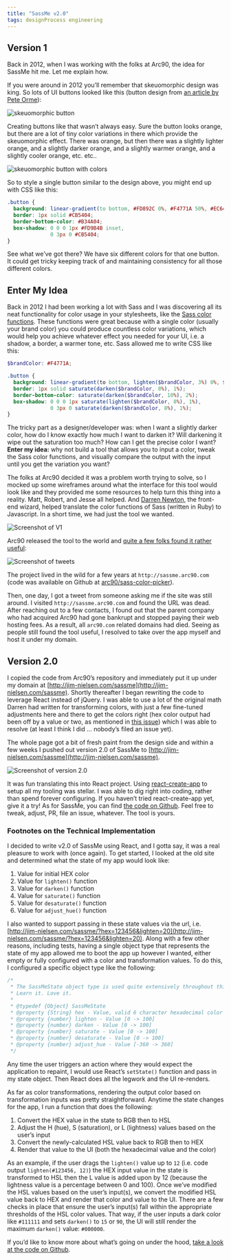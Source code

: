 ```yaml
---
title: "SassMe v2.0"
tags: designProcess engineering
---
```


## Version 1

Back in 2012, when I was working with the folks at Arc90, the idea for SassMe hit me. Let me explain how.

If you were around in 2012 you’ll remember that skeuomorphic design was king. So lots of UI buttons looked like this (button design from [an article by Pete Orme](https://webdesign.tutsplus.com/articles/principles-for-successful-button-design--webdesign-6094)):

![skeuomorphic button](https://cdn.jim-nielsen.com/blog/2016/sassme-v2-skeuomorphic-button.png "Example button aesthetic circa 2012")

Creating buttons like that wasn’t always easy. Sure the button looks orange, but there are a lot of tiny color variations in there which provide the skeuomorphic effect. There was orange, but then there was a slightly lighter orange, and a slightly darker orange, and a slightly warmer orange, and a slightly cooler orange, etc. etc..

![skeuomorphic button with colors](https://cdn.jim-nielsen.com/blog/2016/sassme-v2-skeuomorphic-button-colors.png "A single button skeuomorphic contained countless colors")

So to style a single button similar to the design above, you might end up with CSS like this:

```css
.button {
  background: linear-gradient(to bottom, #FD892C 0%, #F4771A 50%, #EC6409 100%);
  border: 1px solid #CB5404;
  border-bottom-color: #B34A04;
  box-shadow: 0 0 0 1px #FD9B4B inset,
              0 3px 0 #CB5404;
}
```

See what we’ve got there? We have six different colors for that one button. It could get tricky keeping track of and maintaining consistency for all those different colors.

## Enter My Idea

Back in 2012 I had been working a lot with Sass and I was discovering all its neat functionality for color usage in your stylesheets, like the [Sass color functions](http://sass-lang.com/documentation/Sass/Script/Functions.html). These functions were great because with a single color (usually your brand color) you could produce countless color variations, which would help you achieve whatever effect you needed for your UI, i.e. a shadow, a border, a warmer tone, etc. Sass allowed me to write CSS like this:

```scss
$brandColor: #F4771A;

.button {
  background: linear-gradient(to bottom, lighten($brandColor, 3%) 0%, $brandColor 50%, darken($brandColor, 3%) 100%);
  border: 1px solid saturate(darken($brandColor, 8%), 1%);
  border-bottom-color: saturate(darken($brandColor, 10%), 2%);
  box-shadow: 0 0 0 1px saturate(lighten($brandColor, 8%), 1%),
              0 3px 0 saturate(darken($brandColor, 8%), 1%);
}
```

The tricky part as a designer/developer was: when I want a slightly darker color, how do I know exactly how much I want to darken it? Will darkening it wipe out the saturation too much? How can I get the precise color I want? **Enter my idea:** why not build a tool that allows you to input a color, tweak the Sass color functions, and visually compare the output with the input until you get the variation you want?

The folks at Arc90 decided it was a problem worth trying to solve, so I mocked up some wireframes around what the interface for this tool would look like and they provided me some resources to help turn this thing into a reality. Matt, Robert, and Jesse all helped. And [Darren Newton](https://twitter.com/d_run), the front-end wizard, helped translate the color functions of Sass (written in Ruby) to Javascript. In a short time, we had just the tool we wanted.

![Screenshot of V1](https://cdn.jim-nielsen.com/blog/2016/sassme-v2-screenshot-of-v1.png "Version 1.0 of SassMe")

Arc90 released the tool to the world and [quite a few folks found it rather useful](https://twitter.com/search?f=tweets&vertical=default&q=sassme.arc90.com):

![Screenshot of tweets](https://cdn.jim-nielsen.com/blog/2016/sassme-v2-screenshot-of-tweets.png)

The project lived in the wild for a few years at `http://sassme.arc90.com` (code was available on Github at [arc90/sass-color-picker](https://github.com/arc90/sass-color-picker)).

Then, one day, I got a tweet from someone asking me if the site was still around. I visited `http://sassme.arc90.com` and found the URL was dead. After reaching out to a few contacts, I found out that the parent company who had acquired Arc90 had gone bankrupt and stopped paying their web hosting fees. As a result, all `arc90.com` related domains had died. Seeing as people still found the tool useful, I resolved to take over the app myself and host it under my domain.

## Version 2.0

I copied the code from Arc90’s repository and immediately put it up under my domain at [http://jim-nielsen.com/sassme](http://jim-nielsen.com/sassme). Shortly thereafter I began rewriting the code to leverage React instead of jQuery. I was able to use a lot of the original math Darren had written for transforming colors, with just a few fine-tuned adjustments here and there to get the colors right (hex color output had been off by a value or two, as mentioned in [this issue](https://github.com/arc90/sass-color-picker/issues/5)) which I was able to resolve (at least I think I did ... nobody’s filed an issue yet).

The whole page got a bit of fresh paint from the design side and within a few weeks I pushed out version 2.0 of SassMe to [http://jim-nielsen.com/sassme](http://jim-nielsen.com/sassme).

![Screenshot of version 2.0](https://cdn.jim-nielsen.com/blog/2016/sassme-v2-screenshot.png "The new SassMe, version 2.0")

It was fun translating this into React project. Using [react-create-app](https://github.com/facebookincubator/create-react-app) to setup all my tooling was stellar. I was able to dig right into coding, rather than spend forever configuring. If you haven’t tried react-create-app yet, give it a try! As for SassMe, you can find [the code on Github](https://github.com/jimniels/sassme). Feel free to tweak, adjust, PR, file an issue, whatever. The tool is yours.

### Footnotes on the Technical Implementation

I decided to write v2.0 of SassMe using React, and I gotta say, it was a real pleasure to work with (once again). To get started, I looked at the old site and determined what the state of my app would look like:

1. Value for initial HEX color
2. Value for `lighten()` function
3. Value for `darken()` function
4. Value for `saturate()` function
5. Value for `desaturate()` function
6. Value for `adjust_hue()` function

I also wanted to support passing in these state values via the url, i.e. [http://jim-nielsen.com/sassme/?hex=123456&lighten=20](http://jim-nielsen.com/sassme/?hex=123456&lighten=20). Along with a few other reasons, including tests, having a single object type that represents the state of my app allowed me to boot the app up however I wanted, either empty or fully configured with a color and transformation values. To do this, I configured a specific object type like the following:

```js
/*
 * The SassMeState object type is used quite extensively throughout this app.
 * Learn it. Love it.
 *
 * @typedef {Object} SassMeState
 * @property {String} hex - Value, valid 6 character hexadecimal color
 * @property {number} lighten - Value [0 -> 100]
 * @property {number} darken - Value [0 -> 100]
 * @property {number} saturate - Value [0 -> 100]
 * @property {number} desaturate - Value [0 -> 100]
 * @property {number} adjust_hue - Value [-360 -> 360]
 */
```

Any time the user triggers an action where they would expect the application to repaint, I would use React’s `setState()` function and pass in my state object. Then React does all the legwork and the UI re-renders.

As far as color transformations, rendering the output color based on transformation inputs was pretty straightforward. Anytime the state changes for the app, I run a function that does the following:

1. Convert the HEX value in the state to RGB then to HSL
2. Adjust the H (hue), S (saturation), or L (lightness) values based on the user’s input
3. Convert the newly-calculated HSL value back to RGB then to HEX
4. Render that value to the UI (both the hexadecimal value and the color)

As an example, if the user drags the `lighten()` value up to `12` (i.e. code output `lighten(#123456, 12)`) the HEX input value in the state is transformed to HSL then the L value is added upon by 12 (because the lightness value is a percentage between 0 and 100). Once we’ve modified the HSL values based on the user’s input(s), we convert the modified HSL value back to HEX and render that color and value to the UI. There are a few checks in place that ensure the user’s input(s) fall within the appropriate thresholds of the HSL color values. That way, if the user inputs a dark color like `#111111` and sets `darken()` to `15` or `90`, the UI will still render the maximum `darken()` value: `#000000`.

If you’d like to know more about what’s going on under the hood, [take a look at the code on Github](https://github.com/jimniels/sassme).
